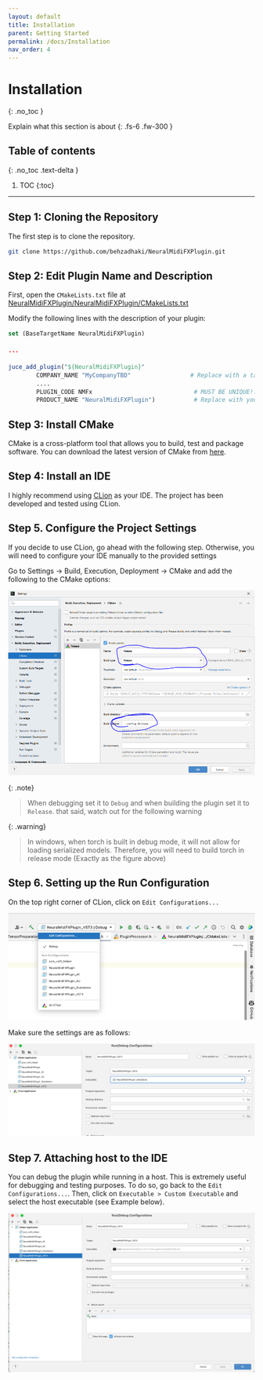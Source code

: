 ```yaml
---
layout: default
title: Installation
parent: Getting Started
permalink: /docs/Installation
nav_order: 4
---
```


# Installation
{: .no_toc }

Explain what this section is about
{: .fs-6 .fw-300 }

## Table of contents
{: .no_toc .text-delta }

1. TOC
{:toc}

---

## Step 1: Cloning the Repository

The first step is to clone the repository.
    
```bash
git clone https://github.com/behzadhaki/NeuralMidiFXPlugin.git
```

## Step 2: Edit Plugin Name and Description

First, open the `CMakeLists.txt` file at [NeuralMidiFXPlugin/NeuralMidiFXPlugin/CMakeLists.txt](https://github.com/behzadhaki/NeuralMidiFXPlugin/blob/dev/windows/NeuralMidiFXPlugin/NeuralMidiFXPlugin/CMakeLists.txt)

Modify the following lines with the description of your plugin:

```cmake
set (BaseTargetName NeuralMidiFXPlugin)

...

juce_add_plugin("${NeuralMidiFXPlugin}"
        COMPANY_NAME "MyCompanyTBD"                 # Replace with a tag identifying your name
        ....
        PLUGIN_CODE NMFx                             # MUST BE UNIQUE!! If similar to other plugins, conflicts will occur
        PRODUCT_NAME "NeuralMidiFXPlugin")           # Replace with your plugin title
```

## Step 3: Install CMake

CMake is a cross-platform tool that allows you to build, test and package software.
You can download the latest version of CMake from [here](https://cmake.org/download/).

## Step 4: Install an IDE 

I highly recommend using [CLion](https://www.jetbrains.com/clion/) as your IDE. 
The project has been developed and tested using CLion.

## Step 5. Configure the Project Settings 
If you decide to use CLion, go ahead with the following step. 
Otherwise, you will need to configure your IDE manually to the provided settings

Go to Settings -> Build, Execution, Deployment -> CMake and add the following to the CMake options:

![](/assets/images/cmake_settings.png)

{: .note}
> When debugging set it to `Debug` and when building the plugin set it to `Release`.
> that said, watch out for the following warning

{: .warning}
> In windows, when torch is built in debug mode, it will not allow for loading serialized models.
> Therefore, you will need to build torch in release mode (Exactly as the figure above)


## Step 6. Setting up the Run Configuration
On the top right corner of CLion, click on `Edit Configurations...`

![](/assets/images/run_config1.png)

Make sure the settings are as follows:

![](/assets/images/run_config2.png)

## Step 7. Attaching host to the IDE
You can debug the plugin while running in a host. This is extremely useful for debugging and testing purposes.
To do so, go back to the `Edit Configurations...`. Then, click on `Executable > Custom Executable` and select
the host executable (see Example below).

![](/assets/images/run_cofig3.png)